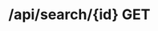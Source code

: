 #  /api/search/{id} GET

<api-endpoint openapi-path="../../specifications/swagger.json" method="GET" endpoint="/api/search/{id}"/>